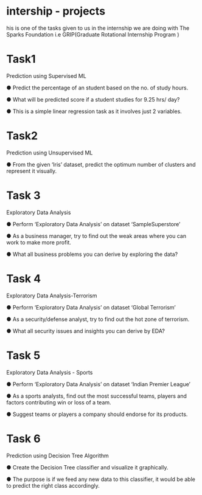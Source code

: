 # intership -  projects 


his is one of the tasks given to us in the internship we are doing with The Sparks Foundation i.e GRIP(Graduate Rotational Internship Program )

# Task1
Prediction using Supervised ML

● Predict the percentage of an student based on the no. of study hours.

● What will be predicted score if a student studies for 9.25 hrs/ day?

● This is a simple linear regression task as it involves just 2 variables.


# Task2
Prediction using Unsupervised ML

● From the given ‘Iris’ dataset, predict the optimum number of clusters and represent it visually.



# Task 3
Exploratory Data Analysis

● Perform ‘Exploratory Data Analysis’ on dataset ‘SampleSuperstore’

● As a business manager, try to find out the weak areas where you can work to make more profit.

● What all business problems you can derive by exploring the data?


# Task 4
Exploratory Data Analysis-Terrorism

● Perform ‘Exploratory Data Analysis’ on dataset ‘Global Terrorism’

● As a security/defense analyst, try to find out the hot zone of terrorism.

● What all security issues and insights you can derive by EDA?



# Task 5
Exploratory Data Analysis - Sports

● Perform ‘Exploratory Data Analysis’ on dataset ‘Indian Premier League’

● As a sports analysts, find out the most successful teams, players and factors contributing win or loss of a team.

● Suggest teams or players a company should endorse for its products.



# Task 6
Prediction using Decision Tree Algorithm

● Create the Decision Tree classifier and visualize it graphically.

● The purpose is if we feed any new data to this classifier, it would be able to predict the right class accordingly.




